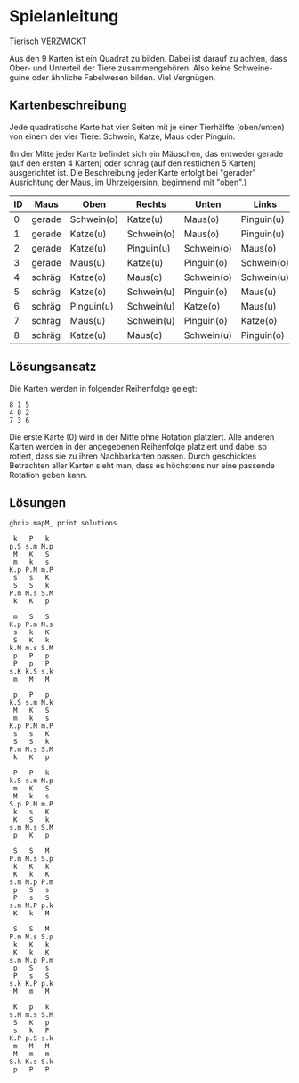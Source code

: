 # Spielanleitung

Tierisch VERZWICKT

Aus den 9 Karten ist ein Quadrat zu bilden. Dabei ist darauf zu achten, dass Ober- und Unterteil der Tiere zusammengehören. Also keine Schweine-guine oder ähnliche Fabelwesen bilden. Viel Vergnügen.

## Kartenbeschreibung

Jede quadratische Karte hat vier Seiten mit je einer Tierhälfte (oben/unten) von einem der vier Tiere: Schwein, Katze, Maus oder Pinguin.

(In der Mitte jeder Karte befindet sich ein Mäuschen, das entweder gerade (auf den ersten 4 Karten) oder schräg (auf den restlichen 5 Karten) ausgerichtet ist. Die Beschreibung jeder Karte erfolgt bei "gerader" Ausrichtung der Maus, im Uhrzeigersinn, beginnend mit "oben".)

| ID | Maus | Oben | Rechts | Unten | Links |
|----|------|------|--------|--------|-------|
| 0  | gerade | Schwein(o) | Katze(u)   | Maus(o)    | Pinguin(u) |
| 1  | gerade | Katze(u)   | Schwein(o) | Maus(o)    | Pinguin(u) |
| 2  | gerade | Katze(u)   | Pinguin(u) | Schwein(o) | Maus(o)    |
| 3  | gerade | Maus(u)    | Katze(u)   | Pinguin(o) | Schwein(o) |
| 4  | schräg | Katze(o)   | Maus(o)    | Schwein(o) | Schwein(u) |
| 5  | schräg | Katze(o)   | Schwein(u) | Pinguin(o) | Maus(u)    |
| 6  | schräg | Pinguin(u) | Schwein(u) | Katze(o)   | Maus(u)    |
| 7  | schräg | Maus(u)    | Schwein(u) | Pinguin(o) | Katze(o)   |
| 8  | schräg | Katze(u)   | Maus(o)    | Schwein(u) | Pinguin(o) |

## Lösungsansatz

Die Karten werden in folgender Reihenfolge gelegt:

```
8 1 5
4 0 2
7 3 6
```

Die erste Karte (0) wird in der Mitte ohne Rotation platziert. Alle anderen Karten werden in der angegebenen Reihenfolge platziert und dabei so rotiert, dass sie zu ihren Nachbarkarten passen. Durch geschicktes Betrachten aller Karten sieht man, dass es höchstens nur eine passende Rotation geben kann.

## Lösungen

```
ghci> mapM_ print solutions         
```
```
 k   P   k 
p.S s.m M.p
 M   K   S
 m   k   s
K.p P.M m.P
 s   s   K
 S   S   k
P.m M.s S.M
 k   K   p

 m   S   S
K.p P.m M.s
 s   k   K
 S   K   k
k.M m.s S.M
 p   P   p
 P   p   P
s.K k.S s.k
 m   M   M

 p   P   p
k.S s.m M.k
 M   K   S
 m   k   s
K.p P.M m.P
 s   s   K
 S   S   k
P.m M.s S.M
 k   K   p

 P   P   k 
k.S s.m M.p
 m   K   S 
 M   k   s 
S.p P.M m.P
 k   s   K 
 K   S   k 
s.m M.s S.M
 p   K   p 

 S   S   M 
P.m M.s S.p
 k   K   k 
 K   k   K 
s.m M.p P.m
 p   S   s 
 P   s   S 
s.m M.P p.k
 K   k   M 

 S   S   M 
P.m M.s S.p
 k   K   k 
 K   k   K 
s.m M.p P.m
 p   S   s 
 P   s   S 
s.k K.P p.k
 M   m   M 

 K   p   k 
s.M m.s S.M
 S   K   p
 s   k   P
K.P p.S s.k
 m   M   M
 M   m   m
S.k K.s S.k
 p   P   P
```